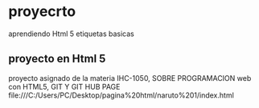 # proyecrto
aprendiendo Html 5 etiquetas basicas
## proyecto en Html 5  
proyecto asignado de la materia  IHC-1050, SOBRE PROGRAMACION web con HTML5, GIT Y GIT HUB PAGE
file:///C:/Users/PC/Desktop/pagina%20html/naruto%201/index.html
